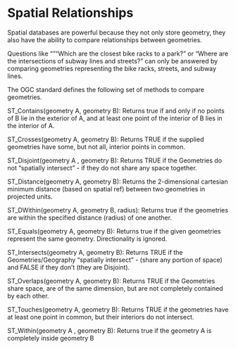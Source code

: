 # Spatial Relationships

Spatial databases are powerful because they not only store geometry, they also have the ability to compare relationships between geometries.

Questions like “”“Which are the closest bike racks to a park?” or “Where are the intersections of subway lines and streets?” can only be answered by comparing geometries representing the bike racks, streets, and subway lines.

The OGC standard defines the following set of methods to compare geometries.

ST_Contains(geometry A, geometry B): Returns true if and only if no points of B lie in the exterior of A, and at least one point of the interior of B lies in the interior of A.

ST_Crosses(geometry A, geometry B): Returns TRUE if the supplied geometries have some, but not all, interior points in common.

ST_Disjoint(geometry A , geometry B): Returns TRUE if the Geometries do not “spatially intersect” - if they do not share any space together.

ST_Distance(geometry A, geometry B): Returns the 2-dimensional cartesian minimum distance (based on spatial ref) between two geometries in projected units.

ST_DWithin(geometry A, geometry B, radius): Returns true if the geometries are within the specified distance (radius) of one another.

ST_Equals(geometry A, geometry B): Returns true if the given geometries represent the same geometry. Directionality is ignored.

ST_Intersects(geometry A, geometry B): Returns TRUE if the Geometries/Geography “spatially intersect” - (share any portion of space) and FALSE if they don’t (they are Disjoint).

ST_Overlaps(geometry A, geometry B): Returns TRUE if the Geometries share space, are of the same dimension, but are not completely contained by each other.

ST_Touches(geometry A, geometry B): Returns TRUE if the geometries have at least one point in common, but their interiors do not intersect.

ST_Within(geometry A , geometry B): Returns true if the geometry A is completely inside geometry B

